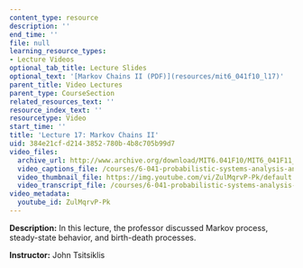 ```yaml
---
content_type: resource
description: ''
end_time: ''
file: null
learning_resource_types:
- Lecture Videos
optional_tab_title: Lecture Slides
optional_text: '[Markov Chains II (PDF)](resources/mit6_041f10_l17)'
parent_title: Video Lectures
parent_type: CourseSection
related_resources_text: ''
resource_index_text: ''
resourcetype: Video
start_time: ''
title: 'Lecture 17: Markov Chains II'
uid: 384e21cf-d214-3852-780b-4b8c705b99d7
video_files:
  archive_url: http://www.archive.org/download/MIT6.041F10/MIT6_041F11_lec17_300k.mp4
  video_captions_file: /courses/6-041-probabilistic-systems-analysis-and-applied-probability-fall-2010/e184a888e46957868e152a69a0085d35_ZulMqrvP-Pk.vtt
  video_thumbnail_file: https://img.youtube.com/vi/ZulMqrvP-Pk/default.jpg
  video_transcript_file: /courses/6-041-probabilistic-systems-analysis-and-applied-probability-fall-2010/213fe0ba7cf21f6d71b49bb40c8b1a8f_ZulMqrvP-Pk.pdf
video_metadata:
  youtube_id: ZulMqrvP-Pk
---
```


**Description:** In this lecture, the professor discussed Markov process, steady-state behavior, and birth-death processes.

**Instructor:** John Tsitsiklis